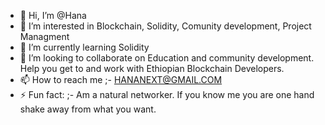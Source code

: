 - 👋 Hi, I’m @Hana
- 👀 I’m interested in Blockchain, Solidity, Comunity development, Project Managment 
- 🌱 I’m currently learning Solidity
- 💞️ I’m looking to collaborate on Education and community development. Help you get to and work with Ethiopian Blockchain Developers.
- 📫 How to reach me ;- HANANEXT@GMAIL.COM
- ⚡ Fun fact: ;- Am a natural networker. If you know me you are one hand shake away from what you want.

<!---
Cribmill/Cribmill is a ✨ special ✨ repository because its `README.md` (this file) appears on your GitHub profile.
You can click the Preview link to take a look at your changes.
--->
